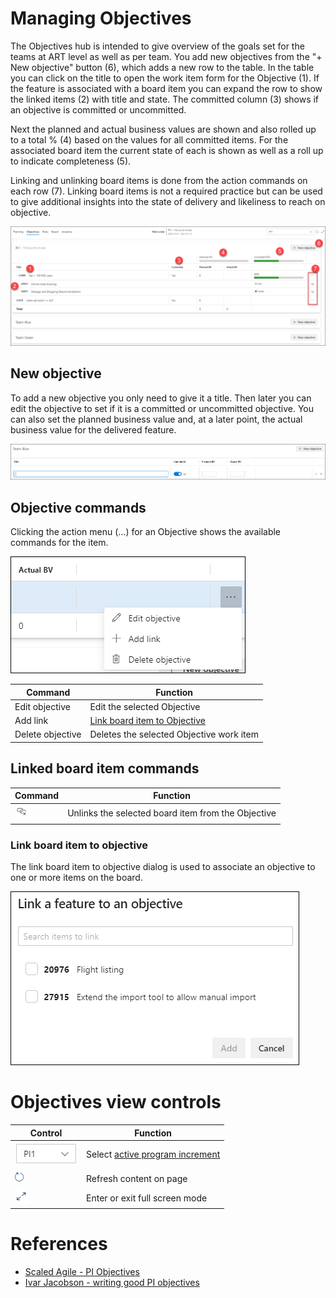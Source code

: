 # Managing Objectives

The Objectives hub is intended to give overview of the goals set for the teams at ART level as well as per team. You add new objectives from the "+ New objective" button (6), which adds a new row to the table. In the table you can click on the title to open the work item form for the Objective (1). If the feature is associated with a board item you can expand the row to show the linked items (2) with title and state. The committed column (3) shows if an objective is committed or uncommitted. 

Next the planned and actual business values are shown and also rolled up to a total % (4) based on the values for all committed items. For the associated board item the current state of each is shown as well as a roll up to indicate completeness (5).

Linking and unlinking board items is done from the action commands on each row (7). Linking board items is not a required practice but can be used to give additional insights into the state of delivery and likeliness to reach on objective.  

![image.png](/docs/.attachments/image-ad0a8fa6-e85d-4e71-9b05-db6d5400237d.png)

## New objective

To add a new objective you only need to give it a title. Then later you can edit the objective to set if it is a committed or uncommitted objective. You can also set the planned business value and, at a later point, the actual business value for the delivered feature.

![image.png](/docs/.attachments/image-8ef10050-2b67-4afc-bb25-ccdd7a92997f.png)

## Objective commands

Clicking the action menu (...) for an Objective shows the available commands for the item.

![image.png](/docs/.attachments/image-12a46a78-c8ff-46e8-a7f8-cc1aa23ab8ec.png)

| **Command** | **Function** |
|---|---|
| Edit objective | Edit the selected Objective |
| Add link | [Link board item to Objective](#link-board-item-to-objective) |
| Delete objective | Deletes the selected Objective work item |

## Linked board item commands
| **Command** | **Function** |
|---|---|
| ![image.png](/docs/.attachments/image-c4e6e995-534b-4544-aefc-3252b49a70af.png) | Unlinks the selected board item from the Objective |

### Link board item to objective

The link board item to objective dialog is used to associate an objective to one or more items on the board. 

![image.png](/docs/.attachments/image-fe260afd-8efa-4395-9ce3-32513673af20.png)

# Objectives view controls

| **Control** | **Function** |
|---|---|
| ![image.png](/docs/.attachments/image-4e95335d-c334-4344-a917-3250b39f98fb.png) | Select [active program increment](/docs/Reference/Active-program-increment.md) |
| ![image.png](/docs/.attachments/image-58e02360-f706-4d54-b513-c95394e04ee9.png) | Refresh content on page |
| ![image.png](/docs/.attachments/image-9e9e362c-248f-49d9-a2b2-03962629a97c.png) | Enter or exit full screen mode |

# References
* [Scaled Agile - PI Objectives](https://www.scaledagileframework.com/pi-objectives/)
* [Ivar Jacobson - writing good PI objectives](https://www.ivarjacobson.com/publications/blog/writing-good-pi-objectives)
